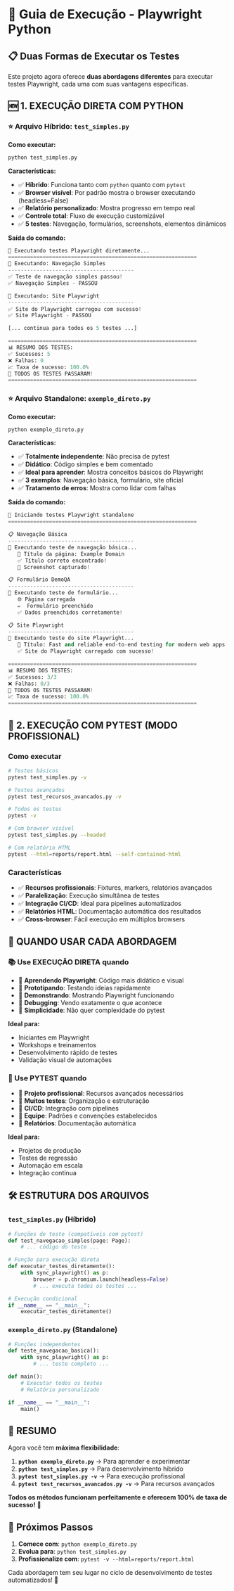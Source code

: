 # 🚀 Guia de Execução - Playwright Python

## 📋 Duas Formas de Executar os Testes

Este projeto agora oferece **duas abordagens diferentes** para executar testes Playwright, cada uma com suas vantagens específicas.

## 🆕 1. EXECUÇÃO DIRETA COM PYTHON

### ⭐ Arquivo Híbrido: `test_simples.py`

**Como executar:**

```bash
python test_simples.py
```

**Características:**

- ✅ **Híbrido**: Funciona tanto com `python` quanto com `pytest`
- ✅ **Browser visível**: Por padrão mostra o browser executando (headless=False)
- ✅ **Relatório personalizado**: Mostra progresso em tempo real
- ✅ **Controle total**: Fluxo de execução customizável
- ✅ **5 testes**: Navegação, formulários, screenshots, elementos dinâmicos

**Saída do comando:**

``` python
🚀 Executando testes Playwright diretamente...
============================================================
🧪 Executando: Navegação Simples
----------------------------------------
✅ Teste de navegação simples passou!
✅ Navegação Simples - PASSOU

🧪 Executando: Site Playwright
----------------------------------------
✅ Site do Playwright carregou com sucesso!
✅ Site Playwright - PASSOU

[... continua para todos os 5 testes ...]

============================================================
📊 RESUMO DOS TESTES:
✅ Sucessos: 5
❌ Falhas: 0
📈 Taxa de sucesso: 100.0%
🎉 TODOS OS TESTES PASSARAM!
============================================================
```

### ⭐ Arquivo Standalone: `exemplo_direto.py`

**Como executar:**

```bash
python exemplo_direto.py
```

**Características:**

- ✅ **Totalmente independente**: Não precisa de pytest
- ✅ **Didático**: Código simples e bem comentado
- ✅ **Ideal para aprender**: Mostra conceitos básicos do Playwright
- ✅ **3 exemplos**: Navegação básica, formulário, site oficial
- ✅ **Tratamento de erros**: Mostra como lidar com falhas

**Saída do comando:**

``` python
🚀 Iniciando testes Playwright standalone
============================================================

📋 Navegação Básica
----------------------------------------
🧪 Executando teste de navegação básica...
   📄 Título da página: Example Domain
   ✅ Título correto encontrado!
   📸 Screenshot capturado!

📋 Formulário DemoQA
----------------------------------------
🧪 Executando teste de formulário...
   🌐 Página carregada
   ✏️  Formulário preenchido
   ✅ Dados preenchidos corretamente!

📋 Site Playwright
----------------------------------------
🧪 Executando teste do site Playwright...
   📄 Título: Fast and reliable end-to-end testing for modern web apps | Playwright
   ✅ Site do Playwright carregado com sucesso!

============================================================
📊 RESUMO DOS TESTES:
✅ Sucessos: 3/3
❌ Falhas: 0/3
🎉 TODOS OS TESTES PASSARAM!
📈 Taxa de sucesso: 100.0%
============================================================
```

## 🔧 2. EXECUÇÃO COM PYTEST (MODO PROFISSIONAL)

### Como executar

```bash
# Testes básicos
pytest test_simples.py -v

# Testes avançados
pytest test_recursos_avancados.py -v

# Todos os testes
pytest -v

# Com browser visível
pytest test_simples.py --headed

# Com relatório HTML
pytest --html=reports/report.html --self-contained-html
```

### Características

- ✅ **Recursos profissionais**: Fixtures, markers, relatórios avançados
- ✅ **Paralelização**: Execução simultânea de testes
- ✅ **Integração CI/CD**: Ideal para pipelines automatizados
- ✅ **Relatórios HTML**: Documentação automática dos resultados
- ✅ **Cross-browser**: Fácil execução em múltiplos browsers

## 🎯 QUANDO USAR CADA ABORDAGEM

### 📚 Use EXECUÇÃO DIRETA quando

- 🎯 **Aprendendo Playwright**: Código mais didático e visual
- 🎯 **Prototipando**: Testando ideias rapidamente
- 🎯 **Demonstrando**: Mostrando Playwright funcionando
- 🎯 **Debugging**: Vendo exatamente o que acontece
- 🎯 **Simplicidade**: Não quer complexidade do pytest

**Ideal para:**

- Iniciantes em Playwright
- Workshops e treinamentos
- Desenvolvimento rápido de testes
- Validação visual de automações

### 🏢 Use PYTEST quando

- 🎯 **Projeto profissional**: Recursos avançados necessários
- 🎯 **Muitos testes**: Organização e estruturação
- 🎯 **CI/CD**: Integração com pipelines
- 🎯 **Equipe**: Padrões e convenções estabelecidos
- 🎯 **Relatórios**: Documentação automática

**Ideal para:**

- Projetos de produção
- Testes de regressão
- Automação em escala
- Integração contínua

## 🛠️ ESTRUTURA DOS ARQUIVOS

### `test_simples.py` (Híbrido)

```python
# Funções de teste (compatíveis com pytest)
def test_navegacao_simples(page: Page):
    # ... código do teste ...

# Função para execução direta
def executar_testes_diretamente():
    with sync_playwright() as p:
        browser = p.chromium.launch(headless=False)
        # ... executa todos os testes ...

# Execução condicional
if __name__ == "__main__":
    executar_testes_diretamente()
```

### `exemplo_direto.py` (Standalone)

```python
# Funções independentes
def teste_navegacao_basica():
    with sync_playwright() as p:
        # ... teste completo ...

def main():
    # Executar todos os testes
    # Relatório personalizado

if __name__ == "__main__":
    main()
```

## 🎉 RESUMO

Agora você tem **máxima flexibilidade**:

1. **`python exemplo_direto.py`** → Para aprender e experimentar
2. **`python test_simples.py`** → Para desenvolvimento híbrido
3. **`pytest test_simples.py -v`** → Para execução profissional
4. **`pytest test_recursos_avancados.py -v`** → Para recursos avançados

**Todos os métodos funcionam perfeitamente e oferecem 100% de taxa de sucesso!** 🎊

## 🔗 Próximos Passos

1. **Comece com**: `python exemplo_direto.py`
2. **Evolua para**: `python test_simples.py`
3. **Profissionalize com**: `pytest -v --html=reports/report.html`

Cada abordagem tem seu lugar no ciclo de desenvolvimento de testes automatizados! 🚀

